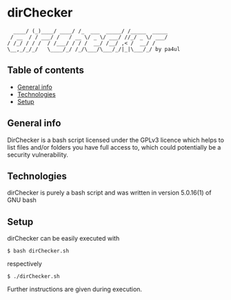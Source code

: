 # dirChecker
```       ___      ________              __            
  ____/ (_)____/ ____/ /_  ___  _____/ /_____  _____
 / __  / / ___/ /   / __ \/ _ \/ ___/ //_/ _ \/ ___/
/ /_/ / / /  / /___/ / / /  __/ /__/ ,< /  __/ /    
\__,_/_/_/   \____/_/ /_/\___/\___/_/|_|\___/_/ by pa4ul
```
## Table of contents
* [General info](#general-info)
* [Technologies](#technologies)
* [Setup](#setup)

 
## General info
DirChecker is a bash script licensed under the GPLv3 licence which helps to list files and/or folders you have full access to, which could potentially be a security vulnerability.


## Technologies
dirChecker is purely a bash script and was written in version 5.0.16(1) of GNU bash 

## Setup
dirChecker can be easily executed with 

```
$ bash dirChecker.sh
```
respectively

```
$ ./dirChecker.sh
```
Further instructions are given during execution.
